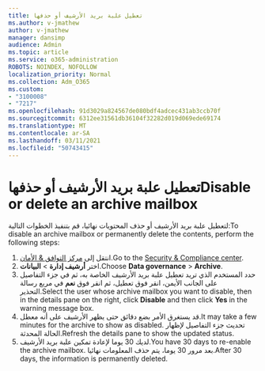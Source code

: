 ```yaml
---
title: تعطيل علبة بريد الأرشيف أو حذفها
ms.author: v-jmathew
author: v-jmathew
manager: dansimp
audience: Admin
ms.topic: article
ms.service: o365-administration
ROBOTS: NOINDEX, NOFOLLOW
localization_priority: Normal
ms.collection: Adm_O365
ms.custom:
- "3100008"
- "7217"
ms.openlocfilehash: 91d3029a824567de080bdf4adcec431ab3ccb70f
ms.sourcegitcommit: 6312ee31561db36104f32282d019d069ede69174
ms.translationtype: MT
ms.contentlocale: ar-SA
ms.lasthandoff: 03/11/2021
ms.locfileid: "50743415"
---
```

# <a name="disable-or-delete-an-archive-mailbox"></a><span data-ttu-id="3de32-102">تعطيل علبة بريد الأرشيف أو حذفها</span><span class="sxs-lookup"><span data-stu-id="3de32-102">Disable or delete an archive mailbox</span></span>

<span data-ttu-id="3de32-103">لتعطيل علبة بريد الأرشيف أو حذف المحتويات نهائيا، قم بتنفيذ الخطوات التالية:</span><span class="sxs-lookup"><span data-stu-id="3de32-103">To disable an archive mailbox or permanently delete the contents, perform the following steps:</span></span>

1. <span data-ttu-id="3de32-104">انتقل إلى [مركز التوافق & الأمان]( https://go.microsoft.com/fwlink/p/?linkid=2077143).</span><span class="sxs-lookup"><span data-stu-id="3de32-104">Go to the [Security & Compliance center]( https://go.microsoft.com/fwlink/p/?linkid=2077143).</span></span>
2. <span data-ttu-id="3de32-105">اختر **أرشيف إدارة**  >  **البيانات**.</span><span class="sxs-lookup"><span data-stu-id="3de32-105">Choose **Data governance** > **Archive**.</span></span>
3. <span data-ttu-id="3de32-106">حدد المستخدم الذي تريد تعطيل علبة بريد الأرشيف الخاصة به، ثم  في جزء التفاصيل على الجانب الأيمن، انقر فوق تعطيل، ثم انقر فوق **نعم** في مربع رسالة التحذير.</span><span class="sxs-lookup"><span data-stu-id="3de32-106">Select the user whose archive mailbox you want to disable, then in the details pane on the right, click **Disable** and then click **Yes** in the warning message box.</span></span>
4. <span data-ttu-id="3de32-107">قد يستغرق الأمر بضع دقائق حتى يظهر الأرشيف على أنه معطل.</span><span class="sxs-lookup"><span data-stu-id="3de32-107">It may take a few minutes for the archive to show as disabled.</span></span> <span data-ttu-id="3de32-108">تحديث جزء التفاصيل لإظهار الحالة المحدثة.</span><span class="sxs-lookup"><span data-stu-id="3de32-108">Refresh the details pane to show the updated status.</span></span>
5. <span data-ttu-id="3de32-109">لديك 30 يوما لإعادة تمكين علبة بريد الأرشيف.</span><span class="sxs-lookup"><span data-stu-id="3de32-109">You have 30 days to re-enable the archive mailbox.</span></span> <span data-ttu-id="3de32-110">بعد مرور 30 يوما، يتم حذف المعلومات نهائيا.</span><span class="sxs-lookup"><span data-stu-id="3de32-110">After 30 days, the information is permanently deleted.</span></span>
